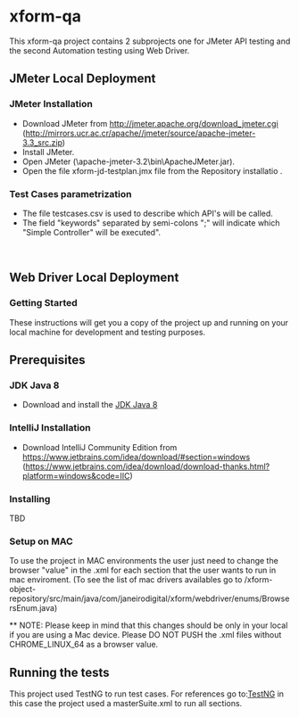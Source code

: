 # xform-qa
This xform-qa project contains 2 subprojects one for JMeter API testing and the second Automation testing using Web Driver.
## JMeter Local Deployment
### JMeter Installation
* Download JMeter from http://jmeter.apache.org/download_jmeter.cgi (http://mirrors.ucr.ac.cr/apache//jmeter/source/apache-jmeter-3.3_src.zip)
* Install JMeter.
* Open JMeter (\apache-jmeter-3.2\bin\ApacheJMeter.jar).
* Open the file xform-jd-testplan.jmx file from the Repository installatio .

### Test Cases parametrization
* The file testcases.csv is used to describe which API's will be called.
* The field "keywords" separated by semi-colons ";" will indicate which "Simple Controller" will be executed". 
<br>

## Web Driver Local Deployment

### Getting Started
These instructions will get you a copy of the project up and running on your local machine for development and testing purposes.

## Prerequisites

### JDK Java 8
* Download and install the [JDK Java 8](http://www.oracle.com/technetwork/java/javase/downloads/jdk8-downloads-2133151.html)

### IntelliJ Installation
* Download IntelliJ Community Edition from https://www.jetbrains.com/idea/download/#section=windows (https://www.jetbrains.com/idea/download/download-thanks.html?platform=windows&code=IIC)

### Installing

TBD

### Setup on MAC 

To use the project in MAC environments the user just need to change the browser "value" in the .xml for each section that the user wants to run in mac enviroment. (To see the list of mac drivers availables go to /xform-object-repository/src/main/java/com/janeirodigital/xform/webdriver/enums/BrowsersEnum.java) 

** NOTE: Please keep in mind that this changes should be only in your local if you are using a Mac device. Please DO NOT PUSH the .xml files without CHROME_LINUX_64 as a browser value.
 
## Running the tests
This project used TestNG to run test cases. For references go to:[TestNG](http://testng.org/doc/selenium.html) in this case the project used a masterSuite.xml to run all sections.
